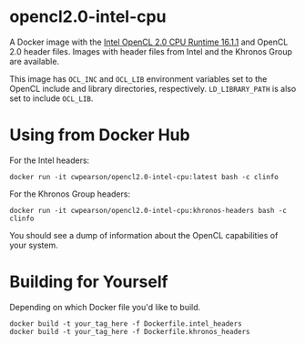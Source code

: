 # opencl2.0-intel-cpu

A Docker image with the
[Intel OpenCL 2.0 CPU Runtime 16.1.1](https://software.intel.com/en-us/articles/opencl-drivers#latest_CPU_runtime)
and OpenCL 2.0 header files. Images with header files from Intel and the Khronos Group are available.

This image has `OCL_INC` and `OCL_LIB` environment variables set to the OpenCL include and library directories, respectively.
`LD_LIBRARY_PATH` is also set to include `OCL_LIB`.

# Using from Docker Hub

For the Intel headers:

    docker run -it cwpearson/opencl2.0-intel-cpu:latest bash -c clinfo

For the Khronos Group headers:

    docker run -it cwpearson/opencl2.0-intel-cpu:khronos-headers bash -c clinfo

You should see a dump of information about the OpenCL capabilities of your system.

# Building for Yourself
Depending on which Docker file you'd like to build.

    docker build -t your_tag_here -f Dockerfile.intel_headers
    docker build -t your_tag_here -f Dockerfile.khronos_headers